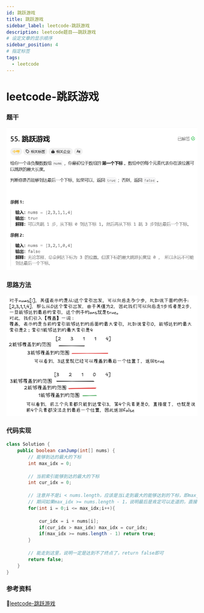 ```yaml
---
id: 跳跃游戏
title: 跳跃游戏
sidebar_label: leetcode-跳跃游戏
description: leetcode题目——跳跃游戏
# 设定文章的显示顺序
sidebar_position: 4
# 指定标签
tags:
  - leetcode
---
```


# leetcode-跳跃游戏

### 题干
![跳跃游戏题目描述](../../static/leetcode-题干/跳跃游戏.png)

### 思路方法

![跳跃游戏解题思路](../../static/leetcode-思路方法/跳跃游戏.png)

### 代码实现

```java title="Java Code" showLineNumbers {9}
class Solution {
    public boolean canJump(int[] nums) {
        // 能够到达的最大的下标
        int max_idx = 0;

        // 当前索引能够到达的最大的下标
        int cur_idx = 0;

        // 注意并不是i < nums.length，应该是当i走到最大的能够达到的下标，即max_idx
        // 期间如果max_idx >= nums.length - 1，说明最后是肯定可以走道的，直接return true就可以
        for(int i = 0;i <= max_idx;i++){

            cur_idx = i + nums[i];
            if(cur_idx > max_idx) max_idx = cur_idx;
            if(max_idx >= nums.length - 1) return true;
        }

        // 能走到这里，说明一定是达到不了终点了，return false即可
        return false;
    }
}
```

### 参考资料
:link:[leetcode-跳跃游戏](https://www.bilibili.com/video/BV1VG4y1X7kB?spm_id_from=333.788.videopod.sections&vd_source=6ede335d4055bf3e9252d271f861c6e6)